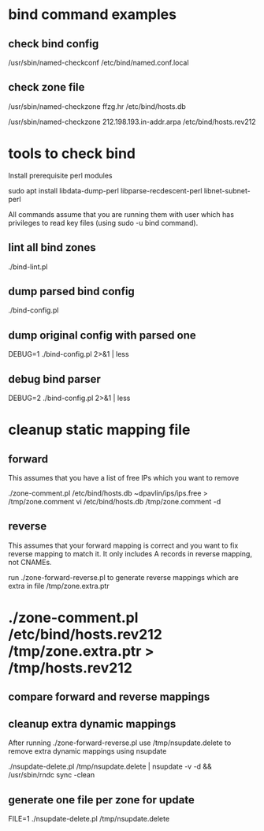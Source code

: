 # bind command examples

## check bind config

/usr/sbin/named-checkconf /etc/bind/named.conf.local

## check zone file

/usr/sbin/named-checkzone ffzg.hr /etc/bind/hosts.db

/usr/sbin/named-checkzone 212.198.193.in-addr.arpa /etc/bind/hosts.rev212


# tools to check bind

Install prerequisite perl modules

sudo apt install libdata-dump-perl libparse-recdescent-perl libnet-subnet-perl

All commands assume that you are running them with user which has
privileges to read key files (using sudo -u bind command).

## lint all bind zones

./bind-lint.pl

## dump parsed bind config

./bind-config.pl

## dump original config with parsed one

DEBUG=1 ./bind-config.pl 2>&1 | less

## debug bind parser

DEBUG=2 ./bind-config.pl 2>&1 | less


# cleanup static mapping file

## forward

This assumes that you have a list of free IPs which you want to remove

./zone-comment.pl /etc/bind/hosts.db ~dpavlin/ips/ips.free > /tmp/zone.comment
vi /etc/bind/hosts.db /tmp/zone.comment -d

## reverse

This assumes that your forward mapping is correct and you want to fix
reverse mapping to match it. It only includes A records in reverse
mapping, not CNAMEs.

run ./zone-forward-reverse.pl to generate reverse mappings which are extra in
file /tmp/zone.extra.ptr

# ./zone-comment.pl /etc/bind/hosts.rev212 /tmp/zone.extra.ptr > /tmp/hosts.rev212
## compare forward and reverse mappings



## cleanup extra dynamic mappings

After running ./zone-forward-reverse.pl use /tmp/nsupdate.delete to remove
extra dynamic mappings using nsupdate

./nsupdate-delete.pl /tmp/nsupdate.delete | nsupdate -v -d && /usr/sbin/rndc sync -clean

## generate one file per zone for update

FILE=1 ./nsupdate-delete.pl /tmp/nsupdate.delete


